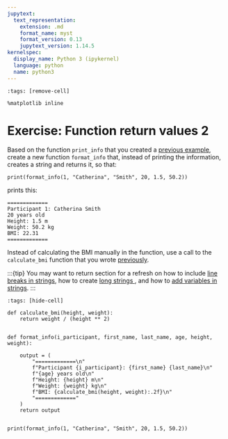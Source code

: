 ```yaml
---
jupytext:
  text_representation:
    extension: .md
    format_name: myst
    format_version: 0.13
    jupytext_version: 1.14.5
kernelspec:
  display_name: Python 3 (ipykernel)
  language: python
  name: python3
---
```


```{code-cell} ipython3
:tags: [remove-cell]

%matplotlib inline
```

# Exercise: Function return values 2

Based on the function `print_info` that you created a [previous example](python_functions_arguments_exercise.md), create a new function `format_info` that, instead of printing the information, creates a string and returns it, so that:

```
print(format_info(1, "Catherina", "Smith", 20, 1.5, 50.2))
```
    
prints this:

    =============
    Participant 1: Catherina Smith
    20 years old
    Height: 1.5 m
    Weight: 50.2 kg
    BMI: 22.31
    =============

Instead of calculating the BMI manually in the function, use a call to the `calculate_bmi` function that you wrote [previously](python_functions_return_exercise1.md).

:::{tip}
You may want to return section [](python_strings.md) for a refresh on how to include [line breaks in strings](python_strings_long_strings.md), how to create [long strings ](python_strings_long_strings.md), and how to [add variables in strings](python_strings_fstrings.md).
:::

```{code-cell} ipython3
:tags: [hide-cell]

def calculate_bmi(height, weight):
    return weight / (height ** 2)


def format_info(i_participant, first_name, last_name, age, height, weight):

    output = (
        "=============\n"
        f"Participant {i_participant}: {first_name} {last_name}\n"
        f"{age} years old\n"
        f"Height: {height} m\n"
        f"Weight: {weight} kg\n"
        f"BMI: {calculate_bmi(height, weight):.2f}\n"
        "============="
    )
    return output


print(format_info(1, "Catherina", "Smith", 20, 1.5, 50.2))
```
